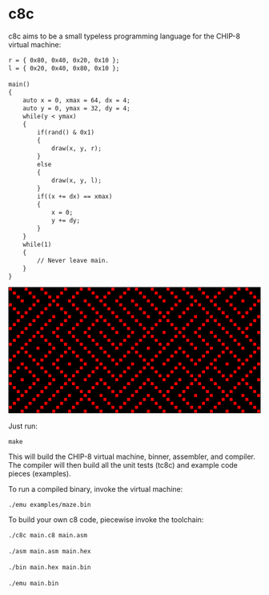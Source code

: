 # c8c

c8c aims to be a small typeless programming language for the CHIP-8 virtual machine:

    r = { 0x80, 0x40, 0x20, 0x10 };
    l = { 0x20, 0x40, 0x80, 0x10 };

    main()
    {
        auto x = 0, xmax = 64, dx = 4;
        auto y = 0, ymax = 32, dy = 4;
        while(y < ymax)
        {
            if(rand() & 0x1)
            {
                draw(x, y, r);
            }
            else
            {
                draw(x, y, l);
            }
            if((x += dx) == xmax)
            {
                x = 0;
                y += dy;
            }
        }
        while(1)
        {
            // Never leave main.
        }
    }

![Screenshot](scrots/2018-01-04-140651_512x256_scrot.png)

Just run:

    make

This will build the CHIP-8 virtual machine, binner, assembler, and compiler.
The compiler will then build all the unit tests (tc8c) and example code pieces (examples).

To run a compiled binary, invoke the virtual machine:

    ./emu examples/maze.bin

To build your own c8 code, piecewise invoke the toolchain:

    ./c8c main.c8 main.asm

    ./asm main.asm main.hex

    ./bin main.hex main.bin

    ./emu main.bin
